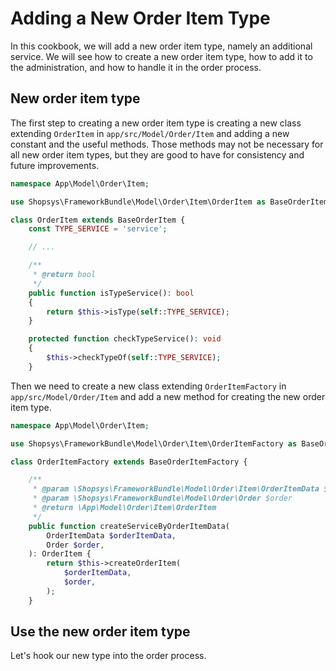 # Adding a New Order Item Type

In this cookbook, we will add a new order item type, namely an additional service.
We will see how to create a new order item type, how to add it to the administration, and how to handle it in the order process.

## New order item type

The first step to creating a new order item type is creating a new class extending `OrderItem` in `app/src/Model/Order/Item`
and adding a new constant and the useful methods.
Those methods may not be necessary for all new order item types, but they are good to have for consistency and future improvements.

```php
namespace App\Model\Order\Item;

use Shopsys\FrameworkBundle\Model\Order\Item\OrderItem as BaseOrderItem;

class OrderItem extends BaseOrderItem {
    const TYPE_SERVICE = 'service';

    // ...

    /**
     * @return bool
     */
    public function isTypeService(): bool
    {
        return $this->isType(self::TYPE_SERVICE);
    }

    protected function checkTypeService(): void
    {
        $this->checkTypeOf(self::TYPE_SERVICE);
    }
```

Then we need to create a new class extending `OrderItemFactory` in `app/src/Model/Order/Item` and add a new method for creating the new order item type.

```php
namespace App\Model\Order\Item;

use Shopsys\FrameworkBundle\Model\Order\Item\OrderItemFactory as BaseOrderItemFactory;

class OrderItemFactory extends BaseOrderItemFactory {

    /**
     * @param \Shopsys\FrameworkBundle\Model\Order\Item\OrderItemData $orderItemData
     * @param \Shopsys\FrameworkBundle\Model\Order\Order $order
     * @return \App\Model\Order\Item\OrderItem
     */
    public function createServiceByOrderItemData(
        OrderItemData $orderItemData,
        Order $order,
    ): OrderItem {
        return $this->createOrderItem(
            $orderItemData,
            $order,
        );
    }
```

## Use the new order item type

Let's hook our new type into the order process.

<!TODO - add the rest of the cookbook after finish implementation of the middleware>
